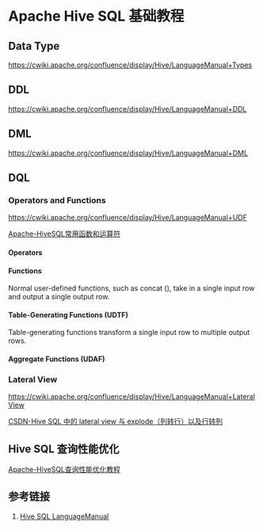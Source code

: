 # Apache Hive SQL 基础教程


## Data Type

https://cwiki.apache.org/confluence/display/Hive/LanguageManual+Types

## DDL

https://cwiki.apache.org/confluence/display/Hive/LanguageManual+DDL

## DML

https://cwiki.apache.org/confluence/display/Hive/LanguageManual+DML

## DQL


### Operators and Functions

https://cwiki.apache.org/confluence/display/Hive/LanguageManual+UDF

[Apache-HiveSQL常用函数和运算符](work/component/Big-Data/Apache-Hive/Apache-Hive-SQL/Apache-HiveSQL常用函数和运算符.md)

#### Operators

#### Functions

Normal user-defined functions, such as concat (), take in a single input row and output a single output row.

#### Table-Generating Functions (UDTF)

Table-generating functions transform a single input row to multiple output rows.
 
#### Aggregate Functions (UDAF)



### Lateral View

https://cwiki.apache.org/confluence/display/Hive/LanguageManual+LateralView


[CSDN-Hive SQL 中的 lateral view 与 explode（列转行）以及行转列](https://blog.csdn.net/qq_42374697/article/details/115273726)

## Hive SQL 查询性能优化

[Apache-HiveSQL查询性能优化教程](work/component/Big-Data/Apache-Hive/Apache-Hive-SQL/Apache-HiveSQL查询性能优化教程.md)

## 参考链接
1. [Hive SQL LanguageManual](https://cwiki.apache.org/confluence/display/Hive/LanguageManual)
